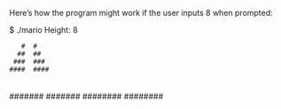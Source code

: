 Here’s how the program might work if the user inputs 8 when prompted:

$ ./mario
Height: 8


      
      
       #  #
      ##  ##
     ###  ###
    ####  ####
   #####  #####
  ######  ######
 #######  #######
########  ########
